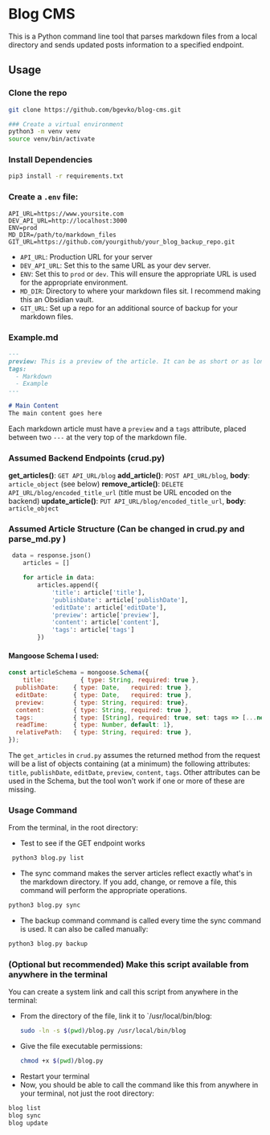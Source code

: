 # Blog CMS
This is a Python command line tool that parses markdown files from a local directory and sends updated posts information to a specified endpoint. 

## Usage
### Clone the repo
```bash
git clone https://github.com/bgevko/blog-cms.git
```

```bash
### Create a virtual environment 
python3 -m venv venv
source venv/bin/activate
```

### Install Dependencies
```bash
pip3 install -r requirements.txt
```

### Create a `.env` file:
```text
API_URL=https://www.yoursite.com
DEV_API_URL=http://localhost:3000
ENV=prod
MD_DIR=/path/to/markdown_files
GIT_URL=https://github.com/yourgithub/your_blog_backup_repo.git
```

- `API_URL`: Production URL for your server
- `DEV_API_URL`: Set this to the same URL as your dev server.
- `ENV`: Set this to `prod` or `dev`. This will ensure the appropriate URL is used for the appropriate environment.
- `MD_DIR`: Directory to where your markdown files sit. I recommend making this an Obsidian vault.
- `GIT_URL`: Set up a repo for an additional source of backup for your markdown files. 

### Example.md
```md
---
preview: This is a preview of the article. It can be as short or as long as you want. The purpose of this block of text is to give the reader a preview of article contents.
tags:
  - Markdown
  - Example
---

# Main Content
The main content goes here
```

Each markdown article must have a `preview` and a `tags` attribute, placed between two `---` at the very top of the markdown file.

### Assumed Backend Endpoints (crud.py)
**get_articles()**: `GET API_URL/blog`
**add_article()**: `POST API_URL/blog`, **body**: `article_object` (see below)
**remove_article()**: `DELETE API_URL/blog/encoded_title_url` (title must be URL encoded on the backend)
**update_article()**: `PUT API_URL/blog/encoded_title_url`, **body**: `article_object`

### Assumed Article Structure (Can be changed in **crud.py** and **parse_md.py** )

```Python
 data = response.json()
    articles = []

    for article in data:
        articles.append({
            'title': article['title'],
            'publishDate': article['publishDate'],
            'editDate': article['editDate'],
            'preview': article['preview'],
            'content': article['content'],
            'tags': article['tags']
        })

```

#### Mangoose Schema I used:
```js
const articleSchema = mongoose.Schema({
	title:          { type: String, required: true },
  publishDate:    { type: Date,   required: true },
  editDate:       { type: Date,   required: true },
  preview:        { type: String, required: true},
  content:        { type: String, required: true },
  tags:           { type: [String], required: true, set: tags => [...new Set(tags)] },
  readTime:       { type: Number, default: 1},
  relativePath:   { type: String, required: true },
});
```

The `get_articles` in `crud.py` assumes the returned method from the request will be a list of objects containing (at a minimum) the following attributes: `title`, `publishDate`, `editDate`, `preview`, `content`, `tags`. Other attributes can be used in the Schema, but the tool won't work if one or more of these are missing. 


### Usage Command
From the terminal, in the root directory:

- Test to see if the GET endpoint works
```bash
 python3 blog.py list
```

- The sync command makes the server articles reflect exactly what's in the markdown directory. If you add, change, or remove a file, this command will perform the appropriate operations. 
```bash
python3 blog.py sync
```

- The backup command command is called every time the sync command is used. It can also be called manually:
```bash
python3 blog.py backup
```

### (Optional but recommended) Make this script available from anywhere in the terminal
You can create a system link and call this script from anywhere in the terminal:
- From the directory of the file, link it to `/usr/local/bin/blog:
  ```bash
  sudo -ln -s $(pwd)/blog.py /usr/local/bin/blog
  ```
- Give the file executable permissions:
  ```bash
  chmod +x $(pwd)/blog.py
  ```
- Restart your terminal
- Now, you should be able to call the command like this from anywhere in your terminal, not just the root directory:
```bash
blog list
blog sync
blog update
```
